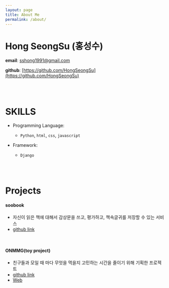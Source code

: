 ```yaml
---
layout: page
title: About Me
permalink: /about/
---
```


# Hong SeongSu (홍성수)

**email**: sshong1991@gmail.com

**github**: [https://github.com/HongSeongSu](https://github.com/HongSeongSu)

<br>
<br>

# SKILLS

* Programming Language:
    - `Python`, `html`, `css`, `javascript`

* Framework:
    - `Django`

<br>
<br>

# Projects

#### soobook

- 자신이 읽은 책에 대해서 감상문을 쓰고, 평가하고, 책속글귀를 저장할 수 있는 서비스
- [github link](https://github.com/pinstinct/soobook)

<br>

#### ONMMG(toy project)

- 친구들과 모일 때 마다 무엇을 먹을지 고민하는 시간을 줄이기 위해 기획한 프로젝트
- [github link](https://github.com/TeamYatop/ONMMG)
- [Web](http://sshong1991.pythonanywhere.com/)